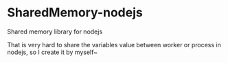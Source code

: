# SharedMemory-nodejs
Shared memory library for nodejs

That is very hard to share the variables value between worker or process in nodejs, so I create it by myself~ 
